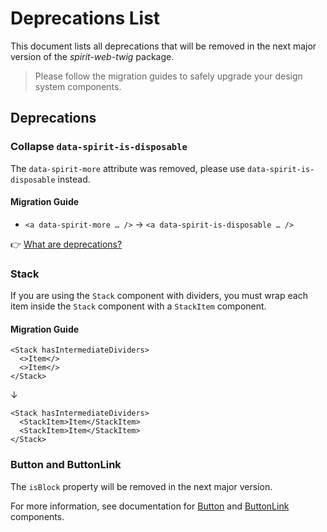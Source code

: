 # Deprecations List

This document lists all deprecations that will be removed in the next major version of the _spirit-web-twig_ package.

> Please follow the migration guides to safely upgrade your design system components.

## Deprecations

### Collapse `data-spirit-is-disposable`

The `data-spirit-more` attribute was removed, please use `data-spirit-is-disposable` instead.

#### Migration Guide

- `<a data-spirit-more … />` → `<a data-spirit-is-disposable … />`

👉 [What are deprecations?][readme-deprecations]

### Stack

If you are using the `Stack` component with dividers, you must wrap each item inside the `Stack` component with a `StackItem` component.

#### Migration Guide

```twig
<Stack hasIntermediateDividers>
  <>Item</>
  <>Item</>
</Stack>
```

↓

```twig
<Stack hasIntermediateDividers>
  <StackItem>Item</StackItem>
  <StackItem>Item</StackItem>
</Stack>
```

### Button and ButtonLink

The `isBlock` property will be removed in the next major version.

For more information, see documentation for [Button][button] and [ButtonLink][button-link] components.

[button]: https://github.com/lmc-eu/spirit-design-system/blob/main/packages/web-twig/src/Resources/components/Button/README.md#how-to-make-a-fluid-button
[button-link]: https://github.com/lmc-eu/spirit-design-system/blob/main/packages/web-twig/src/Resources/components/ButtonLink/README.md#how-to-make-a-fluid-button
[readme-deprecations]: https://github.com/lmc-eu/spirit-design-system/blob/main/packages/web-twig/README.md#deprecations
